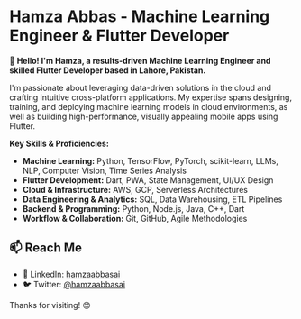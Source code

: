 # Hamza Abbas - Machine Learning Engineer & Flutter Developer

👋 **Hello! I'm Hamza, a results-driven Machine Learning Engineer and skilled Flutter Developer based in Lahore, Pakistan.**

I'm passionate about leveraging data-driven solutions in the cloud and crafting intuitive cross-platform applications. My expertise spans designing, training, and deploying machine learning models in cloud environments, as well as building high-performance, visually appealing mobile apps using Flutter.

**Key Skills & Proficiencies:**

- **Machine Learning:**  Python, TensorFlow, PyTorch, scikit-learn, LLMs, NLP, Computer Vision, Time Series Analysis
- **Flutter Development:**  Dart, PWA, State Management, UI/UX Design
- **Cloud & Infrastructure:** AWS, GCP, Serverless Architectures
- **Data Engineering & Analytics:** SQL, Data Warehousing, ETL Pipelines
- **Backend & Programming:** Python, Node.js, Java, C++, Dart
- **Workflow & Collaboration:** Git, GitHub, Agile Methodologies

## 📫 Reach Me

- 💼 LinkedIn: [hamzaabbasai](https://www.linkedin.com/in/hamzaabbasai)
- 🐦 Twitter:  [@hamzaabbasai](https://twitter.com/hamzaabbasai)


Thanks for visiting! 😊

